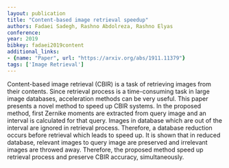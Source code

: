 ```yaml
---
layout: publication
title: "Content-based image retrieval speedup"
authors: Fadaei Sadegh, Rashno Abdolreza, Rashno Elyas
conference: 
year: 2019
bibkey: fadaei2019content
additional_links:
- {name: "Paper", url: "https://arxiv.org/abs/1911.11379"}
tags: ['Image Retrieval']
---
```

Content-based image retrieval (CBIR) is a task of retrieving images from their contents. Since retrieval process is a time-consuming task in large image databases, acceleration methods can be very useful. This paper presents a novel method to speed up CBIR systems. In the proposed method, first Zernike moments are extracted from query image and an interval is calculated for that query. Images in database which are out of the interval are ignored in retrieval process. Therefore, a database reduction occurs before retrieval which leads to speed up. It is shown that in reduced database, relevant images to query image are preserved and irrelevant images are throwed away. Therefore, the proposed method speed up retrieval process and preserve CBIR accuracy, simultaneously.